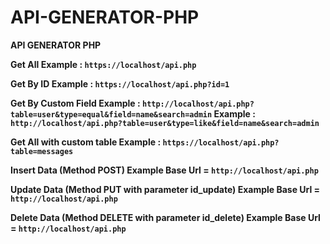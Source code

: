 # API-GENERATOR-PHP
<b>API GENERATOR PHP<b>

<b>Get All<b>
<quote>
Example : <code>https://localhost/api.php</code>
</quote>

<b>Get By ID<b>
<quote>
Example : <code>https://localhost/api.php?id=1</code>
</quote>

<b>Get By Custom Field<b>
<quote>
Example : <code>http://localhost/api.php?table=user&type=equal&field=name&search=admin</code>
Example : <code>http://localhost/api.php?table=user&type=like&field=name&search=admin</code>
</quote>

<b>Get All with custom table<b>
<quote>
Example : <code>https://localhost/api.php?table=messages</code>
</quote>

<b>Insert Data (Method POST)<b>
<quote>
Example Base Url = <code>http://localhost/api.php</code>
</quote>

<b>Update Data (Method PUT with parameter id_update)<b>
<quote>
Example Base Url = <code>http://localhost/api.php</code>
</quote>

<b>Delete Data (Method DELETE with parameter id_delete)<b>
<quote>
Example Base Url = <code>http://localhost/api.php</code>
</quote>
